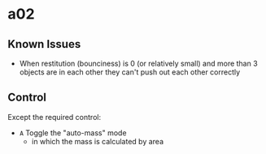 # a02
## Known Issues
- When restitution (bounciness) is 0 (or relatively small) and more than 3 objects are in each other they can't push out each other correctly

## Control
Except the required control:
- `A` Toggle the "auto-mass" mode
  - in which the mass is calculated by area
